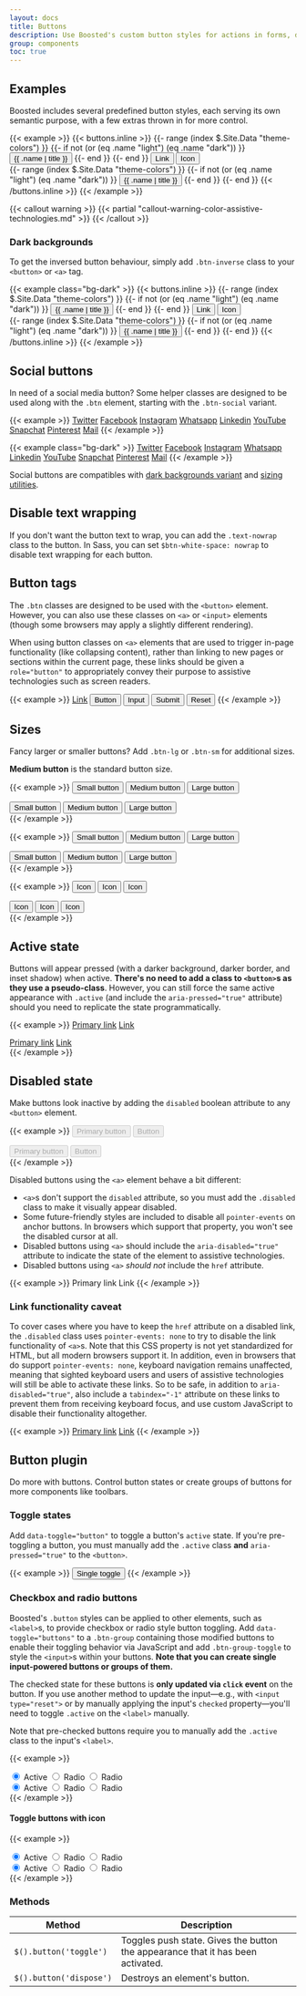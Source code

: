 ```yaml
---
layout: docs
title: Buttons
description: Use Boosted's custom button styles for actions in forms, dialogs, and more with support for multiple sizes, states, and more.
group: components
toc: true
---
```


## Examples

Boosted includes several predefined button styles, each serving its own semantic purpose, with a few extras thrown in for more control.

{{< example >}}
{{< buttons.inline >}}
{{- range (index $.Site.Data "theme-colors") }}
{{- if not (or (eq .name "light") (eq .name "dark")) }}
<button type="button" class="btn btn-{{ .name }}">{{ .name | title }}</button>
{{- end }}
{{- end }}
<button type="button" class="btn btn-link">Link</button>
<button type="button" class="btn btn-secondary btn-icon">
    <span class="sr-only">Icon</span>
    <span class="icon icon-settings" aria-hidden="true"></span>
</button>
<br>
{{- range (index $.Site.Data "theme-colors") }}
{{- if not (or (eq .name "light") (eq .name "dark")) }}
<button type="button" class="btn btn-{{ .name }}">
  <span class="icon icon-settings" aria-hidden="true"></span>
  {{ .name | title }}
</button>
{{- end }}
{{- end }}
{{< /buttons.inline >}}
{{< /example >}}

{{< callout warning >}}
{{< partial "callout-warning-color-assistive-technologies.md" >}}
{{< /callout >}}

<!-- Boosted mod -->
### Dark backgrounds

To get the inversed button behaviour, simply add `.btn-inverse` class to your `<button>` or `<a>` tag.

{{< example class="bg-dark" >}}
{{< buttons.inline >}}
{{- range (index $.Site.Data "theme-colors") }}
{{- if not (or (eq .name "light") (eq .name "dark")) }}
<button type="button" class="btn btn-inverse btn-{{ .name }}">{{ .name | title }}</button>
{{- end }}
{{- end }}
<button type="button" class="btn btn-inverse btn-link">Link</button>
<button type="button" class="btn btn-inverse btn-secondary btn-icon">
    <span class="sr-only">Icon</span>
    <span class="icon icon-settings" aria-hidden="true"></span>
</button>
<br>
{{- range (index $.Site.Data "theme-colors") }}
{{- if not (or (eq .name "light") (eq .name "dark")) }}
<button type="button" class="btn btn-inverse btn-{{ .name }}">
  <span class="icon icon-settings" aria-hidden="true"></span>
  {{ .name | title }}
</button>
{{- end }}
{{- end }}
{{< /buttons.inline >}}
{{< /example >}}

## Social buttons

In need of a social media button? Some helper classes are designed to be used along with the `.btn` element, starting with the `.btn-social` variant.

{{< example >}}
<a class="btn btn-social btn-twitter" href="#"><span class="sr-only">Twitter</span></a>
<a class="btn btn-social btn-facebook" href="#"><span class="sr-only">Facebook</span></a>
<a class="btn btn-social btn-instagram" href="#"><span class="sr-only">Instagram</span></a>
<a class="btn btn-social btn-whatsapp" href="#"><span class="sr-only">Whatsapp</span></a>
<a class="btn btn-social btn-linkedin" href="#"><span class="sr-only">Linkedin</span></a>
<a class="btn btn-social btn-youtube" href="#"><span class="sr-only">YouTube</span></a>
<a class="btn btn-social btn-snapchat" href="#"><span class="sr-only">Snapchat</span></a>
<a class="btn btn-social btn-pinterest" href="#"><span class="sr-only">Pinterest</span></a>
<a class="btn btn-social btn-mail" href="#"><span class="sr-only">Mail</span></a>
{{< /example >}}

{{< example class="bg-dark" >}}
<a class="btn btn-inverse btn-social btn-twitter" href="#"><span class="sr-only">Twitter</span></a>
<a class="btn btn-inverse btn-social btn-facebook" href="#"><span class="sr-only">Facebook</span></a>
<a class="btn btn-inverse btn-social btn-instagram" href="#"><span class="sr-only">Instagram</span></a>
<a class="btn btn-inverse btn-social btn-whatsapp" href="#"><span class="sr-only">Whatsapp</span></a>
<a class="btn btn-inverse btn-social btn-linkedin" href="#"><span class="sr-only">Linkedin</span></a>
<a class="btn btn-inverse btn-social btn-youtube" href="#"><span class="sr-only">YouTube</span></a>
<a class="btn btn-inverse btn-social btn-snapchat" href="#"><span class="sr-only">Snapchat</span></a>
<a class="btn btn-inverse btn-social btn-pinterest" href="#"><span class="sr-only">Pinterest</span></a>
<a class="btn btn-inverse btn-social btn-mail" href="#"><span class="sr-only">Mail</span></a>
{{< /example >}}

Social buttons are compatibles with [dark backgrounds variant](#dark-backgrounds) and [sizing utilities](#sizes).

## Disable text wrapping

If you don't want the button text to wrap, you can add the `.text-nowrap` class to the button. In Sass, you can set `$btn-white-space: nowrap` to disable text wrapping for each button.

## Button tags

The `.btn` classes are designed to be used with the `<button>` element. However, you can also use these classes on `<a>` or `<input>` elements (though some browsers may apply a slightly different rendering).

When using button classes on `<a>` elements that are used to trigger in-page functionality (like collapsing content), rather than linking to new pages or sections within the current page, these links should be given a `role="button"` to appropriately convey their purpose to assistive technologies such as screen readers.

{{< example >}}
<a class="btn btn-primary" href="#" role="button">Link</a>
<button class="btn btn-primary" type="submit">Button</button>
<input class="btn btn-primary" type="button" value="Input">
<input class="btn btn-primary" type="submit" value="Submit">
<input class="btn btn-primary" type="reset" value="Reset">
{{< /example >}}

<!-- Boosted mod: no btn-outline-* -->

## Sizes

Fancy larger or smaller buttons? Add `.btn-lg` or `.btn-sm` for additional sizes.

<!-- Boosted mod: include medium size, to please Orange brand -->
**Medium button** is the standard button size.

{{< example >}}
<button type="button" class="btn btn-primary btn-sm">Small button</button>
<button type="button" class="btn btn-primary">Medium button</button>
<button type="button" class="btn btn-primary btn-lg">Large button</button>
<div class="bg-dark p-3 mt-3">
  <button type="button" class="btn btn-primary btn-inverse btn-sm">Small button</button>
  <button type="button" class="btn btn-primary btn-inverse">Medium button</button>
  <button type="button" class="btn btn-primary btn-inverse btn-lg">Large button</button>
</div>
{{< /example >}}

{{< example >}}
<button type="button" class="btn btn-secondary btn-sm">Small button</button>
<button type="button" class="btn btn-secondary">Medium button</button>
<button type="button" class="btn btn-secondary btn-lg">Large button</button>
<div class="bg-dark p-3 mt-3">
  <button type="button" class="btn btn-secondary btn-inverse btn-sm">Small button</button>
  <button type="button" class="btn btn-secondary btn-inverse">Medium button</button>
  <button type="button" class="btn btn-secondary btn-inverse btn-lg">Large button</button>
</div>
{{< /example >}}

{{< example >}}
<button type="button" class="btn btn-secondary btn-icon btn-sm">
  <span class="sr-only">Icon</span>
  <span class="icon icon-settings" aria-hidden="true"></span>
</button>
<button type="button" class="btn btn-secondary btn-icon">
  <span class="sr-only">Icon</span>
  <span class="icon icon-settings" aria-hidden="true"></span>
</button>
<button type="button" class="btn btn-secondary btn-icon btn-lg">
  <span class="sr-only">Icon</span>
  <span class="icon icon-settings" aria-hidden="true"></span>
</button>
<div class="bg-dark p-3 mt-3">
  <button type="button" class="btn btn-secondary btn-icon btn-inverse btn-sm">
    <span class="sr-only">Icon</span>
    <span class="icon icon-settings" aria-hidden="true"></span>
  </button>
  <button type="button" class="btn btn-secondary btn-icon btn-inverse">
    <span class="sr-only">Icon</span>
    <span class="icon icon-settings" aria-hidden="true"></span>
  </button>
  <button type="button" class="btn btn-secondary btn-icon btn-inverse btn-lg">
    <span class="sr-only">Icon</span>
    <span class="icon icon-settings" aria-hidden="true"></span>
  </button>
</div>
{{< /example >}}

<!-- Boosted mod: no btn-block -->

## Active state

Buttons will appear pressed (with a darker background, darker border, and inset shadow) when active. **There's no need to add a class to `<button>`s as they use a pseudo-class**. However, you can still force the same active appearance with `.active` (and include the <code>aria-pressed="true"</code> attribute) should you need to replicate the state programmatically.

{{< example >}}
<a href="#" class="btn btn-primary btn-lg active" role="button" aria-pressed="true">Primary link</a>
<a href="#" class="btn btn-secondary btn-lg active" role="button" aria-pressed="true">Link</a>
<div class="bg-dark p-3 mt-3">
  <a href="#" class="btn btn-primary btn-inverse btn-lg active" role="button" aria-pressed="true">Primary link</a>
  <a href="#" class="btn btn-secondary btn-inverse btn-lg active" role="button" aria-pressed="true">Link</a>
</div>
{{< /example >}}

## Disabled state

Make buttons look inactive by adding the `disabled` boolean attribute to any `<button>` element.

{{< example >}}
<button type="button" class="btn btn-lg btn-primary" disabled>Primary button</button>
<button type="button" class="btn btn-secondary btn-lg" disabled>Button</button>
<div class="bg-dark p-3 mt-3">
    <button type="button" class="btn btn-primary btn-inverse btn-lg" disabled>Primary button</button>
    <button type="button" class="btn btn-secondary btn-inverse btn-lg" disabled>Button</button>
</div>
{{< /example >}}

Disabled buttons using the `<a>` element behave a bit different:

- `<a>`s don't support the `disabled` attribute, so you must add the `.disabled` class to make it visually appear disabled.
- Some future-friendly styles are included to disable all `pointer-events` on anchor buttons. In browsers which support that property, you won't see the disabled cursor at all.
- Disabled buttons using `<a>` should include the `aria-disabled="true"` attribute to indicate the state of the element to assistive technologies.
- Disabled buttons using `<a>` *should not* include the `href` attribute.

{{< example >}}
<a class="btn btn-primary btn-lg disabled" role="button" aria-disabled="true">Primary link</a>
<a class="btn btn-secondary btn-lg disabled" role="button" aria-disabled="true">Link</a>
{{< /example >}}

### Link functionality caveat

To cover cases where you have to keep the `href` attribute on a disabled link, the `.disabled` class uses `pointer-events: none` to try to disable the link functionality of `<a>`s. Note that this CSS property is not yet standardized for HTML, but all modern browsers support it. In addition, even in browsers that do support `pointer-events: none`, keyboard navigation remains unaffected, meaning that sighted keyboard users and users of assistive technologies will still be able to activate these links. So to be safe, in addition to `aria-disabled="true"`, also include a `tabindex="-1"` attribute on these links to prevent them from receiving keyboard focus, and use custom JavaScript to disable their functionality altogether.

{{< example >}}
<a href="#" class="btn btn-primary btn-lg disabled" tabindex="-1" role="button" aria-disabled="true">Primary link</a>
<a href="#" class="btn btn-secondary btn-lg disabled" tabindex="-1" role="button" aria-disabled="true">Link</a>
{{< /example >}}

## Button plugin

Do more with buttons. Control button states or create groups of buttons for more components like toolbars.

### Toggle states

Add `data-toggle="button"` to toggle a button's `active` state. If you're pre-toggling a button, you must manually add the `.active` class **and** `aria-pressed="true"` to the `<button>`.

{{< example >}}
<button type="button" class="btn btn-primary" data-toggle="button" aria-pressed="false">
  Single toggle
</button>
{{< /example >}}

### Checkbox and radio buttons

Boosted's `.button` styles can be applied to other elements, such as `<label>`s, to provide checkbox or radio style button toggling. Add `data-toggle="buttons"` to a `.btn-group` containing those modified buttons to enable their toggling behavior via JavaScript and add `.btn-group-toggle` to style the `<input>`s within your buttons. **Note that you can create single input-powered buttons or groups of them.**

The checked state for these buttons is **only updated via `click` event** on the button. If you use another method to update the input—e.g., with `<input type="reset">` or by manually applying the input's `checked` property—you'll need to toggle `.active` on the `<label>` manually.

Note that pre-checked buttons require you to manually add the `.active` class to the input's `<label>`.

<!-- Boosted mod: do not show checkbox toggle example -->

{{< example >}}
<div class="btn-group btn-group-toggle" data-toggle="buttons">
  <label class="btn btn-secondary active">
    <input type="radio" name="options" id="option1" autocomplete="off" checked> Active
  </label>
  <label class="btn btn-secondary">
    <input type="radio" name="options" id="option2" autocomplete="off"> Radio
  </label>
  <label class="btn btn-secondary">
    <input type="radio" name="options" id="option3" autocomplete="off"> Radio
  </label>
</div>
<div class="bg-dark p-3">
    <div class="btn-group btn-group-toggle" data-toggle="buttons">
      <label class="btn btn-secondary btn-inverse active">
        <input type="radio" name="options-dark" id="option4" autocomplete="off" checked> Active
      </label>
      <label class="btn btn-secondary btn-inverse">
        <input type="radio" name="options-dark" id="option5" autocomplete="off"> Radio
      </label>
      <label class="btn btn-secondary btn-inverse">
        <input type="radio" name="options-dark" id="option6" autocomplete="off"> Radio
      </label>
    </div>
</div>
{{< /example >}}

<!-- Boosted mod: icons-only example -->

#### Toggle buttons with icon

{{< example >}}
<div class="btn-group btn-group-toggle" data-toggle="buttons">
  <label class="btn btn-secondary btn-icon active">
    <input type="radio" name="options-icons" id="option7" autocomplete="off" checked>
    <span class="sr-only">Active</span>
    <span class="icon icon-calendar-day" aria-hidden="true"></span>
  </label>
  <label class="btn btn-secondary btn-icon">
    <input type="radio" name="options-icons" id="option8" autocomplete="off">
    <span class="sr-only">Radio</span>
    <span class="icon icon-calendar-week" aria-hidden="true"></span>
  </label>
  <label class="btn btn-secondary btn-icon">
    <input type="radio" name="options-icons" id="option9" autocomplete="off">
    <span class="sr-only">Radio</span>
    <span class="icon icon-calendar-month" aria-hidden="true"></span>
  </label>
</div>
<div class="bg-dark p-3">
    <div class="btn-group btn-group-toggle" data-toggle="buttons">
      <label class="btn btn-secondary btn-inverse btn-icon active">
        <input type="radio" name="options-dark-icons" id="option10" autocomplete="off" checked>
        <span class="sr-only">Active</span>
        <span class="icon icon-calendar-day" aria-hidden="true"></span>
      </label>
      <label class="btn btn-secondary btn-inverse btn-icon">
        <input type="radio" name="options-dark-icons" id="option11" autocomplete="off">
        <span class="sr-only">Radio</span>
        <span class="icon icon-calendar-week" aria-hidden="true"></span>
      </label>
      <label class="btn btn-secondary btn-inverse btn-icon">
        <input type="radio" name="options-dark-icons" id="option12" autocomplete="off">
        <span class="sr-only">Radio</span>
        <span class="icon icon-calendar-month" aria-hidden="true"></span>
      </label>
    </div>
</div>
{{< /example >}}

<!-- End mod -->

### Methods

| Method | Description |
| --- | --- |
| `$().button('toggle')` | Toggles push state. Gives the button the appearance that it has been activated. |
| `$().button('dispose')` | Destroys an element's button. |
